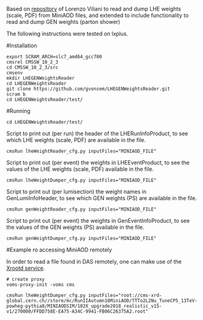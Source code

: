 Based on [repository](https://github.com/lviliani/LHEWeightsReader) of Lorenzo Viliani to read and dump LHE weights (scale, PDF) from MiniAOD files, and extended to include functionality to read and dump GEN weights (parton shower)

The following instructions were tested on lxplus.

#Installation

```
export SCRAM_ARCH=slc7_amd64_gcc700  
cmsrel CMSSW_10_2_3
cd CMSSW_10_2_3/src
cmsenv   
mkdir LHEGENWeightsReader  
cd LHEGENWeightsReader
git clone https://github.com/gvonsem/LHEGENWeightsReader.git
scram b
cd LHEGENWeightsReader/test/
```

#Running

```
cd LHEGENWeightsReader/test/
```

Script to print out (per run) the header of the LHERunInfoProduct, to see which LHE weights (scale, PDF) are available in the file.

```
cmsRun lheWeightReader_cfg.py inputFiles="MINIAOD_FILE"
```

Script to print out (per event) the weights in LHEEventProduct, to see the values of the LHE weights (scale, PDF) available in the file.

```
cmsRun lheWeightDumper_cfg.py inputFiles="MINIAOD_FILE"
```

Script to print out (per lumisection) the weight names in GenLumiInfoHeader, to see which GEN weights (PS) are available in the file.

```
cmsRun genWeightReader_cfg.py inputFiles="MINIAOD_FILE"
```

Script to print out (per event) the weights in GenEventInfoProduct, to see the values of the GEN weights (PS) available in the file.

```
cmsRun genWeightDumper_cfg.py inputFiles="MINIAOD_FILE"
```

#Example ro accessing MiniAOD remotely

In order to read a file found in DAS remotely, one can make use of the [Xrootd service](https://twiki.cern.ch/twiki/bin/view/CMSPublic/WorkBookXrootdService).
```
# create proxy
voms-proxy-init -voms cms

cmsRun lheWeightDumper_cfg.py inputFiles="root://cms-xrd-global.cern.ch//store/mc/RunIIAutumn18MiniAOD/TTTo2L2Nu_TuneCP5_13TeV-powheg-pythia8/MINIAODSIM/102X_upgrade2018_realistic_v15-v1/270000/FFDD758E-EA75-A34C-9941-FB06C26375A2.root"
```

